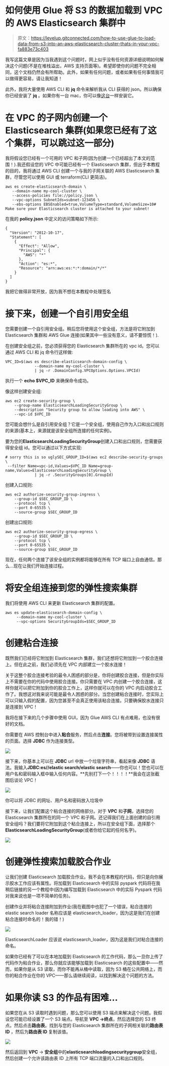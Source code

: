 # 如何使用 Glue 将 S3 的数据加载到 VPC 的 AWS Elasticsearch 集群中

> 原文：<https://levelup.gitconnected.com/how-to-use-glue-to-load-data-from-s3-into-an-aws-elasticsearch-cluster-thats-in-your-vpc-fa883e73c403>

我写这篇文章是因为当我遇到这个问题时，网上似乎没有任何资源详细说明如何解决这个问题(不是在堆栈溢出，AWS 支持页面等)。希望即使你的问题不完全相同，这个文档仍然会有所帮助。此外，如果有任何问题，或者如果有任何事情我可以做得更容易，请让我知道！

此外，我将大量使用 AWS CLI 和 **jq** 命令来解析我从 CLI 获得的 json。所以确保你已经安装了 **jq** 。如果你有一台 mac，你可以像[这台](http://macappstore.org/jq/)一样安装它。

# 在 VPC 的子网内创建一个 Elasticsearch 集群(如果您已经有了这个集群，可以跳过这一部分)

我将假设您已经有一个可用的 VPC 和子网(因为创建一个已经超出了本文的范围！).我还假设您的 VPC 中可能已经有一个 Elasticsearch 集群，但出于本教程的目的，我将通过 AWS CLI 创建一个与我的子网关联的 AWS Elasticsearch 集群，尽管您可以使用 GUI 或 terraform(CLI 更简洁)。

```
aws es create-elasticsearch-domain \
   --domain-name my-cool-cluster \
   --access-policies file://policy.json \
   --vpc-options SubnetIds=subnet-123456 \
   --ebs-options EBSEnabled=true,VolumeType=standard,VolumeSize=10# Make sure your Elasticsearch cluster is attached to your subnet!
```

在我的 **policy.json** 中定义的访问策略如下所示:

```
{
  "Version": "2012-10-17",
  "Statement": [
    {
      "Effect": "Allow",
      "Principal": {
        "AWS": "*"
      },
      "Action": "es:*",
      "Resource": "arn:aws:es:*:*:domain/*/*"
    }
  ]
}
```

我把它做得非常开放，因为我不想在本教程中处理签名

# 接下来，创建一个自引用安全组

您需要创建一个自引用安全组。稍后您将使用这个安全组，方法是将它附加到 Elasticsearch 集群和 AWS Glue 连接(如果其中一些没有意义，请不要惊慌！).

在创建安全组之前，您必须获得您的 Elasticsearch 集群所在的 vpc id。您可以通过 AWS CLI 和 jq 命令行这样做:

```
VPC_ID=$(aws es describe-elasticsearch-domain-config \
             --domain-name my-cool-cluster \
             | jq -r .DomainConfig.VPCOptions.Options.VPCId)
```

执行一个 **echo $VPC_ID** 来确保命令成功。

像这样创建安全组:

```
aws ec2 create-security-group \
    --group-name ElasticsearchLoadingSecurityGroup \
    --description "Security group to allow loading into AWS" \
    --vpc-id $VPC_ID
```

您可能会想什么是自引用安全组？它是一个安全组，使用自己作为入口和出口规则的来源(基本上，来源就是该安全组所连接的任何实例)。

要为您的**ElasticsearchLoadingSecurityGroup**创建入口和出口规则，您需要获得安全组 id。您可以通过以下方式实现:

```
# sorry this is so uglySEC_GROUP_ID=$(aws ec2 describe-security-groups \
 --filter Name=vpc-id,Values=$VPC_ID Name=group-name,Values=ElasticsearchLoadingSecurityGroup \
             | jq -r .SecurityGroups[0].GroupId)
```

创建入口规则:

```
aws ec2 authorize-security-group-ingress \
    --group-id $SEC_GROUP_ID \
    --protocol tcp \
    --port 0-65535 \
    --source-group $SEC_GROUP_ID
```

创建出口规则:

```
aws ec2 authorize-security-group-egress \
    --group-id $SEC_GROUP_ID \
    --protocol tcp \
    --port 0-65535 \
    --source-group $SEC_GROUP_ID
```

现在，任何两个连接了该安全组的实例都将能够在所有 TCP 端口上自由通信。那么…现在让我们开始连接过程。

# 将安全组连接到您的弹性搜索集群

我们将使用 AWS CLI 来更新 Elasticsearch 集群的配置。

```
aws es update-elasticsearch-domain-config \
     --domain-name my-cool-cluster \
     --vpc-options SecurityGroupIds=$SEC_GROUP_ID
```

# 创建粘合连接

既然我们已经将它附加到 Elasticsearch 集群，我们还想将它附加到一个胶合连接上。但在此之前，我们必须先在 VPC 内部建立一个胶水连接！

关于这整个胶合连接考验的最令人困惑的部分是，你将创建胶合连接，但是你实际上不需要在你的代码中使用胶合连接。你只需要在 VPC 内创建一个胶合连接，这样你就可以把它附加到你的胶合工作上，这样你就可以在你的 VPC 内启动胶合工作了。我想这对我来说可能是最令人困惑的部分。当您创建粘合连接时，您实际上可以只输入假的配置，因为您甚至不会真正使用该粘合连接。只要确保胶水连接只是连接到 VPC！

我将在接下来的几个步骤中使用 GUI，因为 Glue AWS CLI 有点难用，也没有很好的文档。

你需要在 AWS 控制台中进入**粘合**服务，然后点击**连接**。您将被带到设置连接属性的页面。选择 **JDBC** 作为连接类型。

![](img/5f30d595429fc11573eedee7c75c5621.png)

接下来，你基本上可以在 **JDBC** url 中放一个垃圾字符串，看起来像 **JDBC** 语法。我输入**JDBC:es//elastic search/elastic search**——你也可以！您也可以在用户名和密码输入框中输入任何内容。**先别打下一个！！！！**我会在这张截图后谈论 VPC！

![](img/05f156c3415087cd9cf60a7690ecb6a6.png)

你可以将 JDBC 的网址、用户名和密码放入垃圾中

接下来，让我们配置这个粘合连接的网络部分。对于 **VPC** 和**子网**，选择您的 Elasticsearch 集群所在的同一个 VPC 和子网。还记得我们在上面创建的自引用安全组吗？我们要将它附加到这个粘合连接上，所以在安全组下面，选择那个**ElasticsearchLoadingSecurityGroup**(或者你给它起的任何名字)。

![](img/bbb253962e605a4f546fd4ea66a8efee.png)

# 创建弹性搜索加载胶合作业

让我们创建 Elasticsearch 加载胶合作业。我不会在本教程的代码，但只是向你展示胶水工作应该有属性。将加载到 Elasticsearch 中的实际 pyspark 代码将在我稍后链接的另一个教程中(因为编写加载到 Elasticsearch 中的实际 Pyspark 代码对我来说也是一项不简单的任务)。

创建作业并将粘合连接附加到作业(我在截图中也犯了一个错误，粘合连接的 elastic search loader 名称应该是 elasticsearch_loader，因为这是我们在创建粘合连接时命名的！我的错！)

![](img/f543b9f756bc475dcf14e53539aeb1bc.png)

ElasticsearchLoader 应该说 elasticsearch_loader，因为这是我们对粘合连接的命名。

如果你已经有了可以在本地加载到 Elasticsearch 的工作代码，那么一旦你上传了代码作为粘合作业，那么你就应该能够加载到 Elasticsearch 的这些配置中——然而，如果你是从 S3 读取，而你不能再从桶中读取，因为 S3 桶在公共网络上，而你的粘合作业在你的 VPC——那么请继续阅读，以找到解决这个问题的方法。

# **如果你读 S3 的作品有困难…**

如果您在从 S3 读取时遇到问题，那么您可以使用 S3 端点来解决这个问题。我假设您可能已经设置了一个 S3 端点。导航至 **VPC →终点**，然后选择您的 S3 终点。然后点击**路由表**。找到与您的 Elasticsearch 集群所在的子网相关联的**路由表 ID** ，然后为**路由表 ID** 复制该值。

![](img/647ec0e7253484427a695184bfbb715d.png)

然后返回到 **VPC** → **安全组**中的**elasticsearchloadingsecuritygroup**安全组，然后创建一个允许该路由表 ID 上所有 TCP 端口流量的入口和出口规则。
